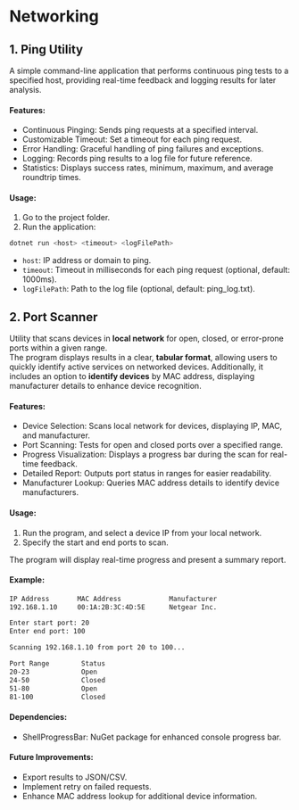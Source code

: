 # Networking

[//]: # (__________________________________________________________)
## 1. Ping Utility
A simple command-line application that performs continuous ping tests to a specified host, 
providing real-time feedback and logging results for later analysis.

#### Features:
- Continuous Pinging: Sends ping requests at a specified interval.
- Customizable Timeout: Set a timeout for each ping request.
- Error Handling: Graceful handling of ping failures and exceptions.
- Logging: Records ping results to a log file for future reference.
- Statistics: Displays success rates, minimum, maximum, and average roundtrip times.

#### Usage:
1. Go to the project folder.<br/>
2. Run the application:
```bash
dotnet run <host> <timeout> <logFilePath>
```
- `host`: IP address or domain to ping.
- `timeout`: Timeout in milliseconds for each ping request (optional, default: 1000ms).
- `logFilePath`: Path to the log file (optional, default: ping_log.txt).




[//]: # (__________________________________________________________)
## 2. Port Scanner
Utility that scans devices in **local network** for open, closed, or error-prone 
ports within a given range. <br>
The program displays results in a clear, **tabular format**, 
allowing users to quickly identify active services on networked devices. 
Additionally, it includes an option to **identify devices** by MAC address, 
displaying manufacturer details to enhance device recognition.

#### Features:
- Device Selection: Scans local network for devices, displaying IP, MAC, and manufacturer.
- Port Scanning: Tests for open and closed ports over a specified range.
- Progress Visualization: Displays a progress bar during the scan for real-time feedback.
- Detailed Report: Outputs port status in ranges for easier readability.
- Manufacturer Lookup: Queries MAC address details to identify device manufacturers.

#### Usage:
1. Run the program, and select a device IP from your local network.
2. Specify the start and end ports to scan.
<p>The program will display real-time progress and present a summary report.</p>

#### Example:
```bash
IP Address       MAC Address            Manufacturer
192.168.1.10     00:1A:2B:3C:4D:5E      Netgear Inc.

Enter start port: 20
Enter end port: 100

Scanning 192.168.1.10 from port 20 to 100...

Port Range        Status
20-23             Open
24-50             Closed
51-80             Open
81-100            Closed
```

#### Dependencies:
- ShellProgressBar: NuGet package for enhanced console progress bar.


#### Future Improvements:
- Export results to JSON/CSV.
- Implement retry on failed requests.
- Enhance MAC address lookup for additional device information.